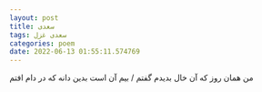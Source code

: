 ```yaml
---
layout: post
title: سعدی
tags: سعدی غزل
categories: poem
date: 2022-06-13 01:55:11.574769
---
```


من همان روز که آن خال بدیدم گفتم / بیم آن است بدین دانه که در دام افتم